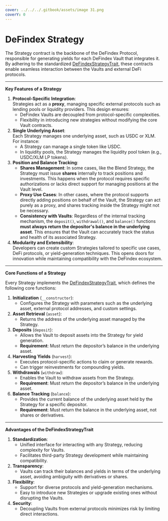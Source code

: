 ```yaml
---
cover: ../../../.gitbook/assets/image 31.png
coverY: 0
---
```


# DeFindex Strategy

The Strategy contract is the backbone of the DeFindex Protocol, responsible for generating yields for each DeFindex Vault that integrates it. By adhering to the standardized [DeFindexStrategyTrait](https://crates.io/crates/defindex-strategy-core), these contracts enable seamless interaction between the Vaults and external DeFi protocols.

***

**Key Features of a Strategy**

1. **Protocol-Specific Integration**:\
   Strategies act as a **proxy**, managing specific external protocols such as lending pools or liquidity providers. This design ensures:
   * DeFindex Vaults are decoupled from protocol-specific complexities.
   * Flexibility in introducing new strategies without modifying the core Vault contracts.
2. **Single Underlying Asset**:\
   Each Strategy manages one underlying asset, such as USDC or XLM. For instance:
   * A Strategy can manage a single token like USDC.
   * In liquidity pools, the Strategy manages the liquidity pool token (e.g., USDC/XLM LP tokens).
3. **Position and Balance Tracking**:
   * **Shares Management**: In some cases, like the Blend Strategy, the Strategy must issue **shares** internally to track positions and investments. This happens when the protocol requires specific authorizations or lacks direct support for managing positions at the Vault level.
   * **Proxy Use Cases**: In other cases, where the protocol supports directly adding positions on behalf of the Vault, the Strategy can act purely as a proxy, and shares tracking inside the Strategy might not be necessary.
   * **Consistency with Vaults**: Regardless of the internal tracking mechanism, the `deposit()`, `withdrawal()`, and `balance()` functions **must always return the depositor's balance in the underlying asset**. This ensures that the Vault can accurately track the status and health of its associated Strategy.
4. **Modularity and Extensibility**:\
   Developers can create custom Strategies tailored to specific use cases, DeFi protocols, or yield-generation techniques. This opens doors for innovation while maintaining compatibility with the DeFindex ecosystem.

***

**Core Functions of a Strategy**

Every Strategy implements the [DeFindexStrategyTrait](https://crates.io/crates/defindex-strategy-core), which defines the following core functions:

1. **Initialization** (`__constructor`):
   * Configures the Strategy with parameters such as the underlying asset, external protocol addresses, and custom settings.
2. **Asset Retrieval** (`asset`):
   * Returns the address of the underlying asset managed by the Strategy.
3. **Deposits** (`deposit`):
   * Allows the Vault to deposit assets into the Strategy for yield generation.
   * **Requirement**: Must return the depositor’s balance in the underlying asset.
4. **Harvesting Yields** (`harvest`):
   * Executes protocol-specific actions to claim or generate rewards.
   * Can trigger reinvestments for compounding yields.
5. **Withdrawals** (`withdraw`):
   * Enables the Vault to withdraw assets from the Strategy.
   * **Requirement**: Must return the depositor’s balance in the underlying asset.
6. **Balance Tracking** (`balance`):
   * Provides the current balance of the underlying asset held by the Strategy for a specific depositor.
   * **Requirement**: Must return the balance in the underlying asset, not shares or derivatives.

***

**Advantages of the DeFindexStrategyTrait**

1. **Standardization**:
   * Unified interface for interacting with any Strategy, reducing complexity for Vaults.
   * Facilitates third-party Strategy development while maintaining compatibility.
2. **Transparency**:
   * Vaults can track their balances and yields in terms of the underlying asset, avoiding ambiguity with derivatives or shares.
3. **Flexibility**:
   * Support for diverse protocols and yield-generation mechanisms.
   * Easy to introduce new Strategies or upgrade existing ones without disrupting the Vaults.
4. **Security**:
   * Decoupling Vaults from external protocols minimizes risk by limiting direct interactions.
